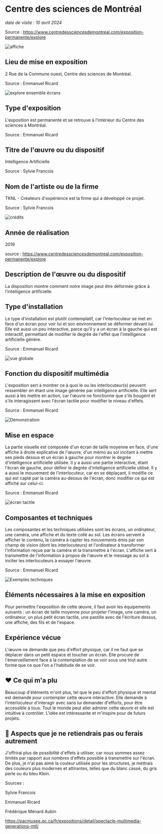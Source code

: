 # Centre des sciences de Montréal
*date de visite : 10 avril 2024*

Source : https://www.centredessciencesdemontreal.com/exposition-permanente/explore

![affiche](media/explore_exposition_affiche.jpeg)


## Lieu de mise en exposition
2 Rue de la Commune ouest, Centre des sciences de Montréal.

Source : Emmanuel Ricard

![explore ensemble écrans](media/ensemble_ecrans.jpg)

## Type d'exposition
L'exposition est permanente et se retrouve à l'intérieur du Centre des sciences à Montréal.

Source : Emmanuel Ricard

## Titre de l'œuvre ou du dispositif
Intelligence Artificielle

Source : Sylvie Francois

## Nom de l'artiste ou de la firme
TKNL - Créateurs d'expérience est la firme qui a développé ce projet.

Source : Sylvie Francois

![crédits](media/Artistes_oeuvres.png)

## Année de réalisation
2019

source : https://www.centredessciencesdemontreal.com/exposition-permanente/explore

## Description de l'œuvre ou du dispositif
La disposition montre comment notre image peut être déformée grâce à l'intelligence artificielle.


## Type d'installation
Le type d'installation est plutôt contemplatif, car l'interlocuteur se met en face d'un écran pour voir lui et son environnement se déformer devant lui. Elle est aussi un peu interactive, parce qu'il y a un écran à la gauche qui est interactif, permettant de modifier le degrée de l'effet que l'intelligence artificielle génère.

Source : Emmanuel Ricard

![vue globale](media/ensemble_complet.jpg)

## Fonction du dispositif multimédia
L'exposition sert à montrer ce à quoi le ou les interlocuteur(s) peuvent ressembler en étant une image générée par intelligence artificielle. Elle sert aussi à les mettre en action, car l'œuvre ne fonctionne que s'ils bougent et s'ils interagissent avec l'écran tactile pour modifier le niveau d'effets.

Source : Emmanuel Ricard

![Démonstration](media/exemple_effet.jpg)

## Mise en espace
La partie visuelle est composée d'un écran de taille moyenne en face, d'une affiche à droite explicative de l'œuvre, d'un mémo au sol incitant à mettre ses pieds dessus et un écran à gauche pour montrer le degrée d'intelligence artificielle utilisée. Il y a aussi une partie interactive, étant l'écran de gauche, pour définir le degrée d'intelligence artificielle utilisé. Il y a aussi le mouvement de l'interlocuteur, car en se déplaçant, il modifie ce qui est capté par la caméra au-dessus de l'écran, donc modifier ce qui est affiché sur celui-ci.

Source : Emmanuel Ricard

![écran tactile](media/ecran_tactile.jpg)

## Composantes et techniques
Les composantes et les techniques utilisées sont les écrans, un ordinateur, une caméra, une affiche et du texte collé au sol. Les écrans servent à afficher le contenu, la caméra à capter les mouvements émis par son champ de vision (dont les interlocuteurs) et l'ordinateur à transformer l'information reçue par la caméra et la transmettre à l'écran. L'affiche sert à transmettre de l'information à propos de l'œuvre et le message au sol à inciter les interlocuteurs à essayer l'œuvre.

Source : Emmanuel Ricard

![Exemples techniques](media/sol_positionnement.jpg)

## Éléments nécessaires à la mise en exposition
Pour permettre l'exposition de cette œuvre, il faut avoir les équipements suivants : un écran de taille moyenne pour projeter l'image, une caméra, un ordinateur, un plus petit écran tactile, une pastille avec de l'écriture dessus, une affiche, des fils et de l'espace.


## Expérience vécue
L'œuvre ne demande que peu d'effort physique, car il ne faut que se déplacer dans un petit espace et toucher un écran. Elle procure de l'émerveillement face à la contemplation de se voir sous une tout autre forme que ce que l'on a l'habitude de se voir.

## ❤️ Ce qui m'a plu
Beaucoup d'éléments m'ont plus, tel que le peu d'effort physique et mental est demandé pour contempler cette œuvre interactive. Elle demande à l'interlocuteur d'interagir avec sans lui demander d'efforts, pour être accessible à tous. Tout le monde peut aller admirer cette œuvre et elle est intuitive à contrôler. L'idée est intéressante et m'inspire pour de futurs projets.

## 🤔 Aspects que je ne retiendrais pas ou ferais autrement
J'offrirai plus de possibilité d'effets à utiliser, car nous sommes assez limités par rapport aux nombres d'effets possible à transmettre sur l'écran. De plus, je n'ai pas aimé la couleur utilisée pour les structures, je mettrais des couleurs plus modernes et attirantes, telles que du blanc cassé, du gris perle ou du bleu Klein.


Sources :

Sylvie Francois

Emmanuel Ricard

Frédérique Ménard Aubin

https://pacmusee.qc.ca/fr/expositions/detail/spectacle-multimedia-generations-mtl/



